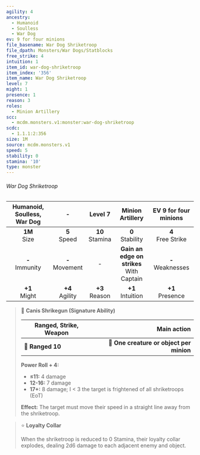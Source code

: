 ```yaml
---
agility: 4
ancestry:
  - Humanoid
  - Soulless
  - War Dog
ev: 9 for four minions
file_basename: War Dog Shriketroop
file_dpath: Monsters/War Dogs/Statblocks
free_strike: 4
intuition: 1
item_id: war-dog-shriketroop
item_index: '356'
item_name: War Dog Shriketroop
level: 7
might: 1
presence: 1
reason: 3
roles:
  - Minion Artillery
scc:
  - mcdm.monsters.v1:monster:war-dog-shriketroop
scdc:
  - 1.1.1:2:356
size: 1M
source: mcdm.monsters.v1
speed: 5
stability: 0
stamina: '10'
type: monster
---
```


###### War Dog Shriketroop

| Humanoid, Soulless, War Dog |          -          |       Level 7       |               Minion Artillery                | EV 9 for four minions  |
| :-------------------------: | :-----------------: | :-----------------: | :-------------------------------------------: | :--------------------: |
|      **1M**<br/> Size       |  **5**<br/> Speed   | **10**<br/> Stamina |             **0**<br/> Stability              | **4**<br/> Free Strike |
|     **-**<br/> Immunity     | **-**<br/> Movement |          -          | **Gain an edge on strikes**<br/> With Captain | **-**<br/> Weaknesses  |
|      **+1**<br/> Might      | **+4**<br/> Agility | **+3**<br/> Reason  |             **+1**<br/> Intuition             |  **+1**<br/> Presence  |

<!-- -->
> 🏹 **Canis Shrikegun (Signature Ability)**
>
> | **Ranged, Strike, Weapon** |                          **Main action** |
> | -------------------------- | ---------------------------------------: |
> | **📏 Ranged 10**           | **🎯 One creature or object per minion** |
>
> **Power Roll + 4:**
>
> - **≤11:** 4 damage
> - **12-16:** 7 damage
> - **17+:** 8 damage; I < 3 the target is frightened of all shriketroops (EoT)
>
> **Effect:** The target must move their speed in a straight line away from the shriketroop.

<!-- -->
> ⭐️ **Loyalty Collar**
>
> When the shriketroop is reduced to 0 Stamina, their loyalty collar explodes, dealing 2d6 damage to each adjacent enemy and object.
